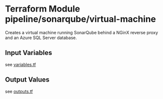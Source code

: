# Terraform Module pipeline/sonarqube/virtual-machine

Creates a virtual machine running SonarQube behind a NGinX reverse proxy and an Azure SQL Server database.

## Input Variables

see [variables.tf](variables.tf)

## Output Values

see [outputs.tf](outputs.tf)
